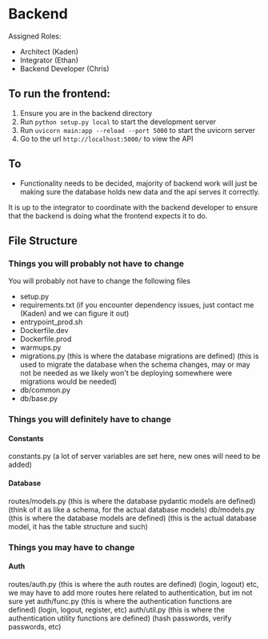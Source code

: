 # Backend

Assigned Roles:

- Architect (Kaden)
- Integrator (Ethan)
- Backend Developer (Chris)

## To run the frontend:

1. Ensure you are in the backend directory
2. Run `python setup.py local` to start the development server
3. Run `uvicorn main:app --reload --port 5000` to start the uvicorn server
4. Go to the url `http://localhost:5000/` to view the API

## To
- Functionality needs to be decided, majority of backend work will just be making sure the database holds new data and the api serves it correctly.

It is up to the integrator to coordinate with the backend developer to ensure that the backend is doing what the frontend expects it to do.

## File Structure

### Things you will probably not have to change

You will probably not have to change the following files

- setup.py
- requirements.txt (if you encounter dependency issues, just contact me (Kaden) and we can figure it out)
- entrypoint_prod.sh
- Dockerfile.dev
- Dockerfile.prod
- warmups.py
- migrations.py (this is where the database migrations are defined) (this is used to migrate the database when the schema changes, may or may not be needed as we likely won't be deploying somewhere were migrations would be needed)
- db/common.py
- db/base.py


### Things you will definitely have to change

#### Constants

constants.py (a lot of server variables are set here, new ones will need to be added)

#### Database

routes/models.py (this is where the database pydantic models are defined) (think of it as like a schema, for the actual database models)
db/models.py (this is where the database models are defined) (this is the actual database model, it has the table structure and such)


### Things you may have to change

#### Auth

routes/auth.py (this is where the auth routes are defined) (login, logout) etc, we may have to add more routes here related to authentication, but im not sure yet
auth/func.py (this is where the authentication functions are defined) (login, logout, register, etc)
auth/util.py (this is where the authentication utility functions are defined) (hash passwords, verify passwords, etc)